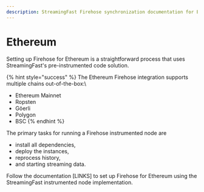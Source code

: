 ```yaml
---
description: StreamingFast Firehose synchronization documentation for Ethereum
---
```


# Ethereum

Setting up Firehose for Ethereum is a straightforward process that uses StreamingFast's pre-instrumented code solution.

{% hint style="success" %}
The Ethereum Firehose integration supports multiple chains out-of-the-box:\


* Ethereum Mainnet
* Ropsten
* Göerli
* Polygon
* BSC
{% endhint %}

The primary tasks for running a Firehose instrumented node are&#x20;

* install all dependencies,&#x20;
* deploy the instances,
* reprocess history,&#x20;
* and starting streaming data.

Follow the documentation \[LINKS] to set up Firehose for Ethereum using the StreamingFast instrumented node implementation.
